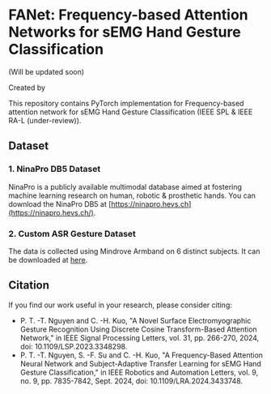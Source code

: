 # FANet: Frequency-based Attention Networks for sEMG Hand Gesture Classification

(Will be updated soon)

Created by 

This repository contains PyTorch implementation for Frequency-based attention network for sEMG Hand Gesture Classification 
(IEEE SPL & IEEE RA-L (under-review)).

## Dataset

### 1. NinaPro DB5 Dataset

NinaPro is a publicly available multimodal database aimed at fostering machine learning research on human, robotic & prosthetic hands.
You can download the NinaPro DB5 at [https://ninapro.hevs.ch](https://ninapro.hevs.ch/).

### 2. Custom ASR Gesture Dataset

The data is collected using Mindrove Armband on 6 distinct subjects. It can be downloaded at [here](https://www.dropbox.com/scl/fi/gl1ez27x2b51dxbdd69ta/Custom-ASR-Gesture.zip?rlkey=lloe5fz7bjx1w8j6sookv3o8u&st=bzw8ch77&dl=0).

## Citation
If you find our work useful in your research, please consider citing:

* P. T. -T. Nguyen and C. -H. Kuo, "A Novel Surface Electromyographic Gesture Recognition Using Discrete Cosine Transform-Based Attention Network," in IEEE Signal Processing Letters, vol. 31, pp. 266-270, 2024, doi: 10.1109/LSP.2023.3348298.
* P. T. -T. Nguyen, S. -F. Su and C. -H. Kuo, "A Frequency-Based Attention Neural Network and Subject-Adaptive Transfer Learning for sEMG Hand Gesture Classification," in IEEE Robotics and Automation Letters, vol. 9, no. 9, pp. 7835-7842, Sept. 2024, doi: 10.1109/LRA.2024.3433748.


